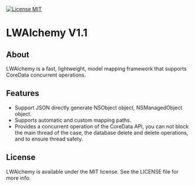 
[![License MIT](https://img.shields.io/badge/license-MIT-green.svg?style=flat)](https://github.com/waynezxcv/LWAlchemy/blob/master/LICENSE)&nbsp;



# LWAlchemy V1.1

## About 

LWAlchemy is a fast, lightweight, model mapping framework that supports CoreData concurrent operations.


## Features

* Support JSON directly generate NSObject object, NSManagedObject object.
* Supports automatic and custom mapping paths.
* Provides a concurrent operation of the CoreData API, you can not block the main thread of the case, the database delete and delete operations, and to ensure thread safety.


## License

LWAlchemy is available under the MIT license. See the LICENSE file for more info.

